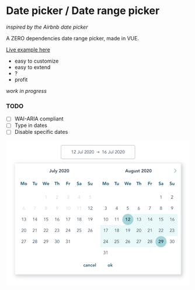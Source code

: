# Date picker / Date range picker
_inspired by the Airbnb date picker_

A ZERO dependencies date range picker, made in VUE.


[Live example here](https://irosgrim.github.io/date-picker/dist/ "Vue date picker")

- easy to customize
- easy to extend
- ?
- profit

_work in progress_

### TODO

- [ ] WAI-ARIA compliant
- [ ] Type in dates
- [ ] Disable specific dates

![Date range picker ](date-picker.png)